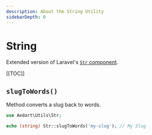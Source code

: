 ```yaml
---
description: About the String Utility
sidebarDepth: 0
---
```


# String

Extended version of Laravel's [`Str` component](https://laravel.com/docs/11.x/helpers#strings-method-list).

[[TOC]]

## `slugToWords()`

Method converts a slug back to words.

```php
use Aedart\Utils\Str;

echo (string) Str::slugToWords('my-slug'); // My Slug
```
